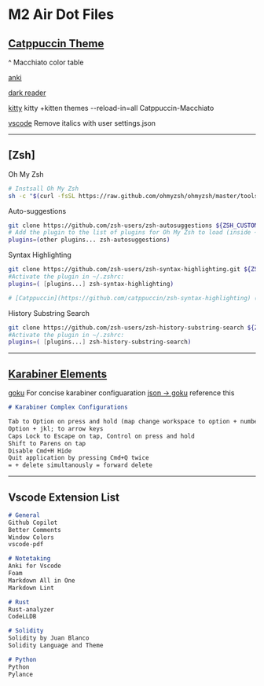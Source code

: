 # M2 Air Dot Files

## [Catppuccin Theme](https://github.com/catppuccin/)

^ Macchiato color table

[anki](https://github.com/catppuccin/anki)

[dark reader](https://github.com/catppuccin/dark-reader)

[kitty](https://github.com/catppuccin/kitty) kitty +kitten themes --reload-in=all Catppuccin-Macchiato

[vscode](https://github.com/catppuccin/vscode) Remove italics with user settings.json

---

## [Zsh]

Oh My Zsh

```bash
# Instsall Oh My Zsh
sh -c "$(curl -fsSL https://raw.github.com/ohmyzsh/ohmyzsh/master/tools/install.sh)"
```

Auto-suggestions

```bash
git clone https://github.com/zsh-users/zsh-autosuggestions ${ZSH_CUSTOM:-~/.oh-my-zsh/custom}/plugins/zsh-autosuggestions
# Add the plugin to the list of plugins for Oh My Zsh to load (inside ~/.zshrc):
plugins=(other plugins... zsh-autosuggestions)
```

Syntax Highlighting

```bash
git clone https://github.com/zsh-users/zsh-syntax-highlighting.git ${ZSH_CUSTOM:-~/.oh-my-zsh/custom}/plugins/zsh-syntax-highlighting
#Activate the plugin in ~/.zshrc:
plugins=( [plugins...] zsh-syntax-highlighting)

# [Catppuccin](https://github.com/catppuccin/zsh-syntax-highlighting) (wait for macchiato to come out)
```

History Substring Search

```bash
git clone https://github.com/zsh-users/zsh-history-substring-search ${ZSH_CUSTOM:-~/.oh-my-zsh/custom}/plugins/zsh-history-substring-search
#Activate the plugin in ~/.zshrc:
plugins=( [plugins...] zsh-history-substring-search)

```

---

## [Karabiner Elements](https://github.com/pqrs-org/Karabiner-Elements)

[goku](https://github.com/yqrashawn/GokuRakuJoudo) For concise karabiner configuaration
[json -> goku](https://github.com/yqrashawn/GokuRakuJoudo/issues/34) reference this

```md
# Karabiner Complex Configurations

Tab to Option on press and hold (map change workspace to option + number)
Option + jkl; to arrow keys
Caps Lock to Escape on tap, Control on press and hold
Shift to Parens on tap
Disable Cmd+H Hide
Quit application by pressing Cmd+Q twice  
= + delete simultanously = forward delete  
```

---

## Vscode Extension List

```md
# General
Github Copilot
Better Comments
Window Colors
vscode-pdf

# Notetaking
Anki for Vscode
Foam
Markdown All in One
Markdown Lint

# Rust
Rust-analyzer
CodeLLDB

# Solidity
Solidity by Juan Blanco
Solidity Language and Theme

# Python
Python
Pylance
```


